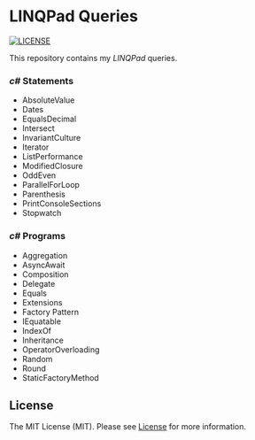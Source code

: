 # LINQPad Queries

[![LICENSE](https://img.shields.io/badge/license-MIT-green)](LICENSE)

This repository contains my _LINQPad_ queries.

### _c#_ Statements

- AbsoluteValue
- Dates
- EqualsDecimal
- Intersect
- InvariantCulture
- Iterator
- ListPerformance
- ModifiedClosure
- OddEven
- ParallelForLoop
- Parenthesis
- PrintConsoleSections
- Stopwatch

### _c#_ Programs

- Aggregation
- AsyncAwait
- Composition
- Delegate
- Equals
- Extensions
- Factory Pattern
- IEquatable
- IndexOf
- Inheritance
- OperatorOverloading
- Random
- Round
- StaticFactoryMethod

## License

The MIT License (MIT). Please see [License](LICENSE) for more information.
